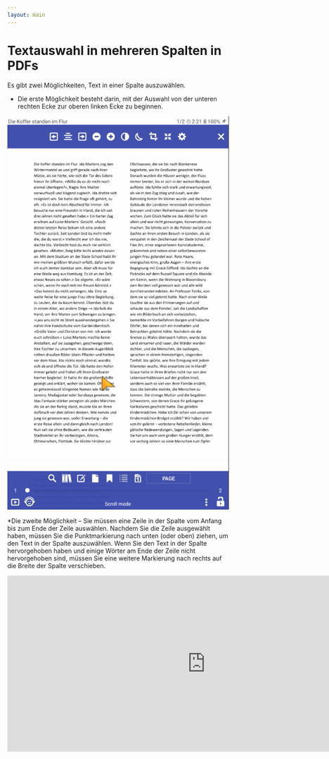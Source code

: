 ```yaml
---
layout: main
---
```


# Textauswahl in mehreren Spalten in PDFs

Es gibt zwei Möglichkeiten, Text in einer Spalte auszuwählen.

* Die erste Möglichkeit besteht darin, mit der Auswahl von der unteren rechten Ecke zur oberen linken Ecke zu beginnen.

![Column selectio in PDF](1.gif)

*Die zweite Möglichkeit – Sie müssen eine Zeile in der Spalte vom Anfang bis zum Ende der Zeile auswählen. Nachdem Sie die Zeile ausgewählt haben, müssen Sie die Punktmarkierung nach unten (oder oben) ziehen, um den Text in der Spalte auszuwählen. Wenn Sie den Text in der Spalte hervorgehoben haben und einige Wörter am Ende der Zeile nicht hervorgehoben sind, müssen Sie eine weitere Markierung nach rechts auf die Breite der Spalte verschieben.

<iframe width="900" height="400" src="https://www.youtube.com/embed/Bdj3Z86uO38" title="Librera. Select text in columns in PDF files/ Виділення тексту в колонках. Лібрера" frameborder="0" allow="accelerometer; autoplay; clipboard-write; encrypted-media; gyroscope; picture-in-picture; web-share" allowfullscreen></iframe>


